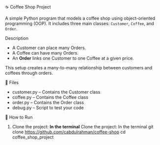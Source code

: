 ☕ Coffee Shop Project

A simple Python program that models a coffee shop using object-oriented programming (OOP). It includes three main classes: `Customer`, `Coffee`, and `Order`.

Description

- A Customer can place many Orders.
- A Coffee can have many Orders.
- An **Order** links one Customer to one Coffee at a given price.

This setup creates a many-to-many relationship between customers and coffees through orders.

📁 Files

- customer.py – Contains the Customer class
- coffee.py – Contains the Coffee class
- order.py – Contains the Order class
- debug.py – Script to test your code

🚀 How to Run

1. Clone the project:
   **In the terminal**
Clone the project: In the terminal git clone https://github.com/cabdulrahman/coffee-shop cd coffee_shop_project